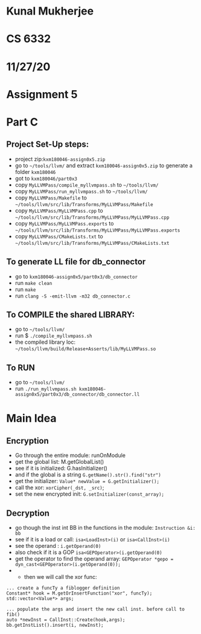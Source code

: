 # Kunal Mukherjee
# CS 6332
# 11/27/20
# Assignment 5

# Part C

## Project Set-Up steps:

* project zip:`kxm180046-assign0x5.zip`
* go to `~/tools/llvm/` and extract `kxm180046-assign0x5.zip` to generate a folder `kxm180046`
* got to `kxm180046/part0x3`
* copy `MyLLVMPass/compile_myllvmpass.sh` to `~/tools/llvm/`
* copy `MyLLVMPass/run_myllvmpass.sh` to `~/tools/llvm/`
* copy `MyLLVMPass/Makefile` to `~/tools/llvm/src/lib/Transforms/MyLLVMPass/Makefile`
* copy `MyLLVMPass/MyLLVMPass.cpp` to `~/tools/llvm/src/lib/Transforms/MyLLVMPass/MyLLVMPass.cpp`
* copy `MyLLVMPass/MyLLVMPass.exports` to `~/tools/llvm/src/lib/Transforms/MyLLVMPass/MyLLVMPass.exports`
* copy `MyLLVMPass/CMakeLists.txt` to `~/tools/llvm/src/lib/Transforms/MyLLVMPass/CMakeLists.txt`

## To generate LL file for db_connector

* go to `kxm180046-assign0x5/part0x3/db_connector`
* run `make clean`
* run `make`
* run `clang -S -emit-llvm -m32 db_connector.c`

## To COMPILE the shared LIBRARY:

* go to `~/tools/llvm/`
* run $ `./compile_myllvmpass.sh` 
* the compiled library loc: `~/tools/llvm/build/Release+Asserts/lib/MyLLVMPass.so`

## To RUN

* go to `~/tools/llvm/`
* run `./run_myllvmpass.sh kxm180046-assign0x5/part0x3/db_connector/db_connector.ll`

# Main Idea

## Encryption
* Go through the entire module: runOnModule
* get the global list: M.getGlobalList()
* see if it is initialized: G.hasInitializer()
* and if the global is a string `G.getName().str().find("str")`
* get the initializer: `Value* newValue = G.getInitializer();`
* call the xor: `xorCipher(_dst, _src)`;
* set the new encrypted init: `G.setInitializer(const_array);`

## Decryption
* go though the inst int BB in the functions in the module: `Instruction &i: bb`
* see if it is a load or call: `isa<LoadInst>(i)` or `isa<CallInst>(i)`
* see the operand : `i.getOperand(0)`
* also check if it is a GOP `isa<GEPOperator>(i.getOperand(0)`
* get the operator to find the operand array: `GEPOperator *gepo = dyn_cast<GEPOperator>(i.getOperand(0));`
* * then we will call the xor func:
```
... create a funcTy a fiblogger definition
Constant* hook = M.getOrInsertFunction("xor", funcTy);
std::vector<Value*> args;

... populate the args and insert the new call inst. before call to fib()
auto *newInst = CallInst::Create(hook,args);
bb.getInstList().insert(i, newInst);
```





